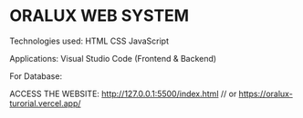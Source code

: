 # ORALUX WEB SYSTEM

Technologies used:
HTML
CSS
JavaScript

Applications:
Visual Studio Code (Frontend & Backend)

For Database:


ACCESS THE WEBSITE:
http://127.0.0.1:5500/index.html 
// or
https://oralux-turorial.vercel.app/ 

